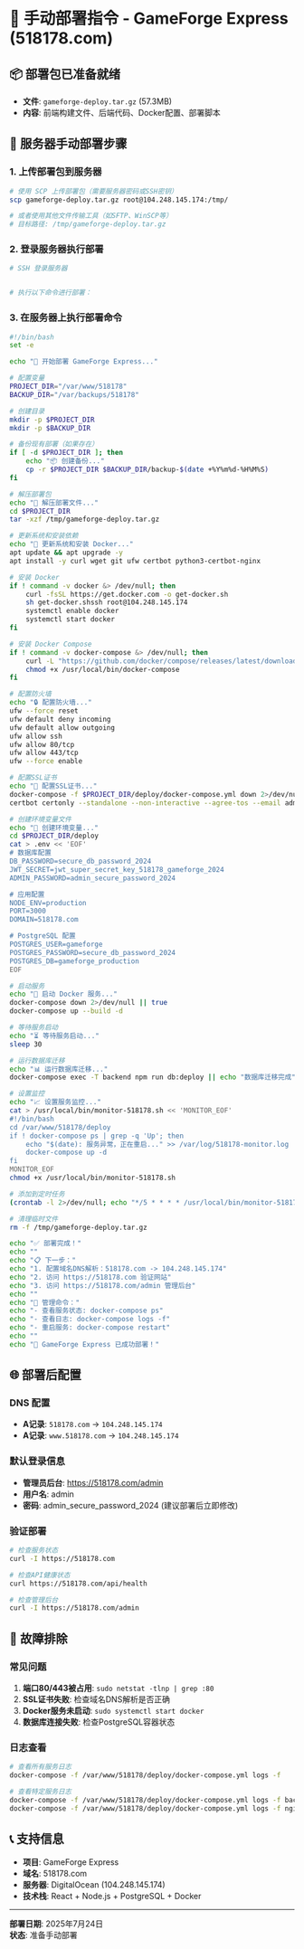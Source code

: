 # 🚀 手动部署指令 - GameForge Express (518178.com)

## 📦 部署包已准备就绪
- **文件**: `gameforge-deploy.tar.gz` (57.3MB)
- **内容**: 前端构建文件、后端代码、Docker配置、部署脚本

## 🔧 服务器手动部署步骤

### 1. 上传部署包到服务器
```bash
# 使用 SCP 上传部署包（需要服务器密码或SSH密钥）
scp gameforge-deploy.tar.gz root@104.248.145.174:/tmp/

# 或者使用其他文件传输工具（如SFTP、WinSCP等）
# 目标路径: /tmp/gameforge-deploy.tar.gz
```

### 2. 登录服务器执行部署
```bash
# SSH 登录服务器


# 执行以下命令进行部署：
```

### 3. 在服务器上执行部署命令
```bash
#!/bin/bash
set -e

echo "🚀 开始部署 GameForge Express..."

# 配置变量
PROJECT_DIR="/var/www/518178"
BACKUP_DIR="/var/backups/518178"

# 创建目录
mkdir -p $PROJECT_DIR
mkdir -p $BACKUP_DIR

# 备份现有部署（如果存在）
if [ -d $PROJECT_DIR ]; then
    echo "📦 创建备份..."
    cp -r $PROJECT_DIR $BACKUP_DIR/backup-$(date +%Y%m%d-%H%M%S)
fi

# 解压部署包
echo "📂 解压部署文件..."
cd $PROJECT_DIR
tar -xzf /tmp/gameforge-deploy.tar.gz

# 更新系统和安装依赖
echo "🔧 更新系统和安装 Docker..."
apt update && apt upgrade -y
apt install -y curl wget git ufw certbot python3-certbot-nginx

# 安装 Docker
if ! command -v docker &> /dev/null; then
    curl -fsSL https://get.docker.com -o get-docker.sh
    sh get-docker.shssh root@104.248.145.174
    systemctl enable docker
    systemctl start docker
fi

# 安装 Docker Compose
if ! command -v docker-compose &> /dev/null; then
    curl -L "https://github.com/docker/compose/releases/latest/download/docker-compose-$(uname -s)-$(uname -m)" -o /usr/local/bin/docker-compose
    chmod +x /usr/local/bin/docker-compose
fi

# 配置防火墙
echo "🔒 配置防火墙..."
ufw --force reset
ufw default deny incoming
ufw default allow outgoing
ufw allow ssh
ufw allow 80/tcp
ufw allow 443/tcp
ufw --force enable

# 配置SSL证书
echo "🔐 配置SSL证书..."
docker-compose -f $PROJECT_DIR/deploy/docker-compose.yml down 2>/dev/null || true
certbot certonly --standalone --non-interactive --agree-tos --email admin@518178.com -d 518178.com -d www.518178.com || echo "证书已存在或获取失败"

# 创建环境变量文件
echo "📝 创建环境变量..."
cd $PROJECT_DIR/deploy
cat > .env << 'EOF'
# 数据库配置
DB_PASSWORD=secure_db_password_2024
JWT_SECRET=jwt_super_secret_key_518178_gameforge_2024
ADMIN_PASSWORD=admin_secure_password_2024

# 应用配置
NODE_ENV=production
PORT=3000
DOMAIN=518178.com

# PostgreSQL 配置
POSTGRES_USER=gameforge
POSTGRES_PASSWORD=secure_db_password_2024
POSTGRES_DB=gameforge_production
EOF

# 启动服务
echo "🐳 启动 Docker 服务..."
docker-compose down 2>/dev/null || true
docker-compose up --build -d

# 等待服务启动
echo "⏳ 等待服务启动..."
sleep 30

# 运行数据库迁移
echo "📊 运行数据库迁移..."
docker-compose exec -T backend npm run db:deploy || echo "数据库迁移完成"

# 设置监控
echo "📈 设置服务监控..."
cat > /usr/local/bin/monitor-518178.sh << 'MONITOR_EOF'
#!/bin/bash
cd /var/www/518178/deploy
if ! docker-compose ps | grep -q 'Up'; then
    echo "$(date): 服务异常，正在重启..." >> /var/log/518178-monitor.log
    docker-compose up -d
fi
MONITOR_EOF
chmod +x /usr/local/bin/monitor-518178.sh

# 添加到定时任务
(crontab -l 2>/dev/null; echo "*/5 * * * * /usr/local/bin/monitor-518178.sh") | crontab -

# 清理临时文件
rm -f /tmp/gameforge-deploy.tar.gz

echo "✅ 部署完成！"
echo ""
echo "📋 下一步："
echo "1. 配置域名DNS解析：518178.com -> 104.248.145.174"
echo "2. 访问 https://518178.com 验证网站"
echo "3. 访问 https://518178.com/admin 管理后台"
echo ""
echo "🔧 管理命令："
echo "- 查看服务状态: docker-compose ps"
echo "- 查看日志: docker-compose logs -f"
echo "- 重启服务: docker-compose restart"
echo ""
echo "🎉 GameForge Express 已成功部署！"
```

## 🌐 部署后配置

### DNS 配置
- **A记录**: `518178.com` → `104.248.145.174`
- **A记录**: `www.518178.com` → `104.248.145.174`

### 默认登录信息
- **管理员后台**: https://518178.com/admin
- **用户名**: admin
- **密码**: admin_secure_password_2024 (建议部署后立即修改)

### 验证部署
```bash
# 检查服务状态
curl -I https://518178.com

# 检查API健康状态
curl https://518178.com/api/health

# 检查管理后台
curl -I https://518178.com/admin
```

## 🔧 故障排除

### 常见问题
1. **端口80/443被占用**: `sudo netstat -tlnp | grep :80`
2. **SSL证书失败**: 检查域名DNS解析是否正确
3. **Docker服务未启动**: `sudo systemctl start docker`
4. **数据库连接失败**: 检查PostgreSQL容器状态

### 日志查看
```bash
# 查看所有服务日志
docker-compose -f /var/www/518178/deploy/docker-compose.yml logs -f

# 查看特定服务日志
docker-compose -f /var/www/518178/deploy/docker-compose.yml logs -f backend
docker-compose -f /var/www/518178/deploy/docker-compose.yml logs -f nginx
```

## 📞 支持信息
- **项目**: GameForge Express
- **域名**: 518178.com
- **服务器**: DigitalOcean (104.248.145.174)
- **技术栈**: React + Node.js + PostgreSQL + Docker

---
**部署日期**: 2025年7月24日  
**状态**: 准备手动部署